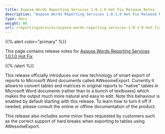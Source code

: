 ```yaml
---
title: Aspose.Words Reporting Services 1.0.1.0 Hot Fix Release Notes
description: "Aspose.Words Reporting Services 1.0.1.0 Hot Fix Release Notes – learn about the latest updates and fixes."
type: docs
weight: 90
url: /reportingservices/aspose-words-reporting-services-1-0-1-0-hot-fix-release-notes/
---
```


{{% alert color="primary" %}} 

This page contains release notes for [Aspose.Words Reporting Services 1.0.1.0 Hot Fix](http://www.aspose.com/downloads/words/reportingservices/new-releases/aspose.words-reporting-services-1.0.1.0-hot-fix/)

{{% /alert %}} 

This release officially introduces our new technology of smart export of reports to Microsoft Word documents called AWesomeExport. Currently it allows to convert tables and matrices in original reports to "native" tables in Microsoft Word documents (rather than to a bunch of textboxes) which makes the output much more natural and easy to edit. Note this behaviour is enabled by default starting with this release. To learn how to turn it off if needed, please consult the online or offline documentation of the product.

This release also includes some minor fixes requested by customers such as the correct support of hard breaks when exporting to tables using AWesomeExport.
